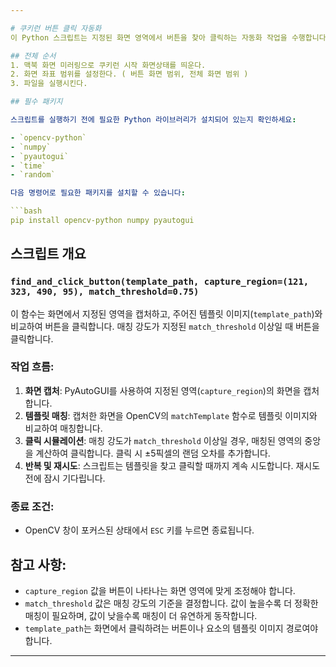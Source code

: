 ```yaml
---

# 쿠키런 버튼 클릭 자동화
이 Python 스크립트는 지정된 화면 영역에서 버튼을 찾아 클릭하는 자동화 작업을 수행합니다. OpenCV를 사용하여 이미지 처리를 하고, PyAutoGUI를 사용하여 마우스를 제어하고 클릭을 시뮬레이션하며, NumPy는 배열 처리를 담당합니다. 이 스크립트는 그래픽 인터페이스에서 버튼이나 요소와 상호작용하는 작업을 자동화하는 데 유용합니다.

## 전체 순서
1. 맥북 화면 미러링으로 쿠키런 시작 화면상태를 띄운다.
2. 화면 좌표 범위를 설정한다. ( 버튼 화면 범위, 전체 화면 범위 ) 
3. 파일을 실행시킨다. 

## 필수 패키지

스크립트를 실행하기 전에 필요한 Python 라이브러리가 설치되어 있는지 확인하세요:

- `opencv-python`
- `numpy`
- `pyautogui`
- `time`
- `random`

다음 명령어로 필요한 패키지를 설치할 수 있습니다:

```bash
pip install opencv-python numpy pyautogui
```

## 스크립트 개요

### `find_and_click_button(template_path, capture_region=(121, 323, 490, 95), match_threshold=0.75)`
이 함수는 화면에서 지정된 영역을 캡처하고, 주어진 템플릿 이미지(`template_path`)와 비교하여 버튼을 클릭합니다. 매칭 강도가 지정된 `match_threshold` 이상일 때 버튼을 클릭합니다.

### 작업 흐름:
1. **화면 캡처**: PyAutoGUI를 사용하여 지정된 영역(`capture_region`)의 화면을 캡처합니다.
2. **템플릿 매칭**: 캡처한 화면을 OpenCV의 `matchTemplate` 함수로 템플릿 이미지와 비교하여 매칭합니다.
3. **클릭 시뮬레이션**: 매칭 강도가 `match_threshold` 이상일 경우, 매칭된 영역의 중앙을 계산하여 클릭합니다. 클릭 시 ±5픽셀의 랜덤 오차를 추가합니다.
4. **반복 및 재시도**: 스크립트는 템플릿을 찾고 클릭할 때까지 계속 시도합니다. 재시도 전에 잠시 기다립니다.

### 종료 조건:
- OpenCV 창이 포커스된 상태에서 `ESC` 키를 누르면 종료됩니다.

## 참고 사항:
- `capture_region` 값을 버튼이 나타나는 화면 영역에 맞게 조정해야 합니다.
- `match_threshold` 값은 매칭 강도의 기준을 결정합니다. 값이 높을수록 더 정확한 매칭이 필요하며, 값이 낮을수록 매칭이 더 유연하게 동작합니다.
- `template_path`는 화면에서 클릭하려는 버튼이나 요소의 템플릿 이미지 경로여야 합니다.

---
```

